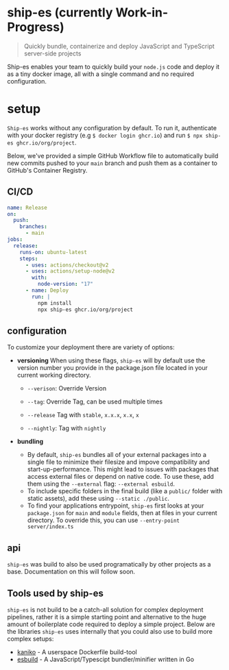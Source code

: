 # ship-es (currently Work-in-Progress)

> Quickly bundle, containerize and deploy JavaScript and TypeScript server-side projects

Ship-es enables your team to quickly build your `node.js` code and deploy it as a tiny docker image, all with a single command and no required configuration.

# setup

`Ship-es` works without any configuration by default.
To run it, authenticate with your docker registry (e.g `$ docker login ghcr.io`) and run `$ npx ship-es ghcr.io/org/project`.

Below, we've provided a simple GitHub Workflow file to automatically build new commits pushed to your `main` branch and push them as a container to GitHub's Container Registry.

## CI/CD

```yaml
name: Release
on:
  push:
    branches:
      - main
jobs:
  release:
    runs-on: ubuntu-latest
    steps:
      - uses: actions/checkout@v2
      - uses: actions/setup-node@v2
        with:
          node-version: "17"
      - name: Deploy
        run: |
          npm install
          npx ship-es ghcr.io/org/project
```

## configuration

To customize your deployment there are variety of options:

- **versioning**
  When using these flags, `ship-es` will by default use the version number you provide in the package.json file located in your current working directory.

  - `--verison`: Override Version
  - `--tag`: Override Tag, can be used multiple times

  - `--release` Tag with `stable`, `x.x.x`, `x.x`, `x`
  - `--nightly`: Tag with `nightly`

- **bundling**
  - By default, `ship-es` bundles all of your external packages into a single file to minimize their filesize and impove compatibility and start-up-performance. This might lead to issues with packages that access external files or depend on native code. To use these, add them using the `--external` flag: `--external esbuild`.
  - To include specific folders in the final build (like a `public/` folder with static assets), add these using `--static ./public`.
  - To find your applications entrypoint, `ship-es` first looks at your `package.json` for `main` and `module` fields, then at files in your current directory. To override this, you can use `--entry-point server/index.ts`

## api

`ship-es` was build to also be used programatically by other projects as a base. Documentation on this will follow soon.

## Tools used by ship-es

`ship-es` is not build to be a catch-all solution for complex deployment pipelines, rather it is a simple starting point and alternative to the huge amount of boilerplate code required to deploy a simple project. Below are the libraries `ship-es` uses internally that you could also use to build more complex setups:

- [kaniko](https://github.com/GoogleContainerTools/kaniko) - A userspace Dockerfile build-tool
- [esbuild](https://github.com/evanw/esbuild) - A JavaScript/Typescipt bundler/minifier written in Go

